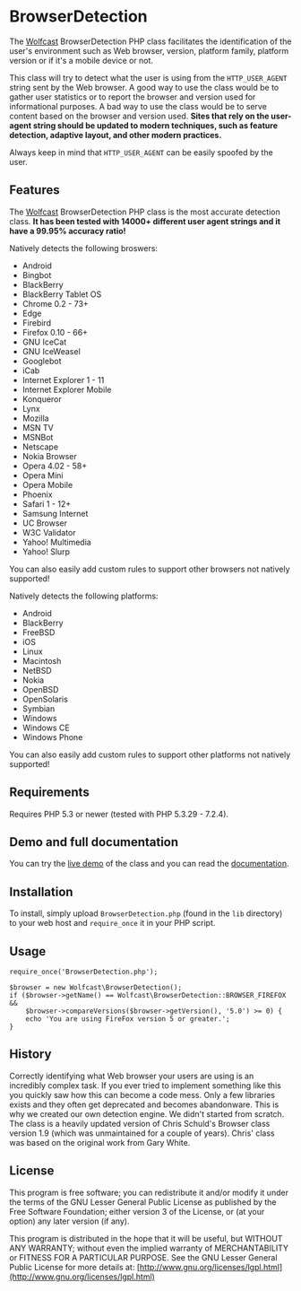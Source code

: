 BrowserDetection
================

The [Wolfcast](https://wolfcast.com/) BrowserDetection PHP class facilitates the identification of the user's environment such as Web browser, version, platform family, platform version or if it's a mobile device or not.

This class will try to detect what the user is using from the `HTTP_USER_AGENT` string sent by the Web browser. A good way to use the class would be to gather user statistics or to report the browser and version used for informational purposes. A bad way to use the class would be to serve content based on the browser and version used. **Sites that rely on the user-agent string should be updated to modern techniques, such as feature detection, adaptive layout, and other modern practices.**

Always keep in mind that `HTTP_USER_AGENT` can be easily spoofed by the user.

Features
--------

The [Wolfcast](https://wolfcast.com/) BrowserDetection PHP class is the most accurate detection class. **It has been tested with 14000+ different user agent strings and it have a 99.95% accuracy ratio!**

Natively detects the following broswers:

  * Android
  * Bingbot
  * BlackBerry
  * BlackBerry Tablet OS
  * Chrome 0.2 - 73+
  * Edge
  * Firebird
  * Firefox 0.10 - 66+
  * GNU IceCat
  * GNU IceWeasel
  * Googlebot
  * iCab
  * Internet Explorer 1 - 11
  * Internet Explorer Mobile
  * Konqueror
  * Lynx
  * Mozilla
  * MSN TV
  * MSNBot
  * Netscape
  * Nokia Browser
  * Opera 4.02 - 58+
  * Opera Mini
  * Opera Mobile
  * Phoenix
  * Safari 1 - 12+
  * Samsung Internet
  * UC Browser
  * W3C Validator
  * Yahoo! Multimedia
  * Yahoo! Slurp

You can also easily add custom rules to support other browsers not natively supported!

Natively detects the following platforms:
  * Android
  * BlackBerry
  * FreeBSD
  * iOS
  * Linux
  * Macintosh
  * NetBSD
  * Nokia
  * OpenBSD
  * OpenSolaris
  * Symbian
  * Windows
  * Windows CE
  * Windows Phone

You can also easily add custom rules to support other platforms not natively supported!

Requirements
------------

Requires PHP 5.3 or newer (tested with PHP 5.3.29 - 7.2.4).

Demo and full documentation
---------------------------

You can try the [live demo](https://wolfcast.com/open-source/browser-detection/tutorial.php) of the class and you can read the [documentation](https://wolfcast.com/open-source/browser-detection/doc/Browser_Detection/BrowserDetection.html).

Installation
------------

To install, simply upload `BrowserDetection.php` (found in the `lib` directory) to your web host and `require_once` it in your PHP script.

Usage
-----

```
require_once('BrowserDetection.php');

$browser = new Wolfcast\BrowserDetection();
if ($browser->getName() == Wolfcast\BrowserDetection::BROWSER_FIREFOX &&
    $browser->compareVersions($browser->getVersion(), '5.0') >= 0) {
    echo 'You are using FireFox version 5 or greater.';
}
```

History
-------

Correctly identifying what Web browser your users are using is an incredibly complex task. If you ever tried to implement something like this you quickly saw how this can become a code mess. Only a few libraries exists and they often get deprecated and becomes abandonware. This is why we created our own detection engine. We didn't started from scratch. The class is a heavily updated version of Chris Schuld's Browser class version 1.9 (which was unmaintained for a couple of years). Chris' class was based on the original work from Gary White.

License
-------

This program is free software; you can redistribute it and/or modify it under the terms of the GNU Lesser General Public License as published by the Free Software Foundation; either version 3 of the License, or (at your option) any later version (if any).

This program is distributed in the hope that it will be useful, but WITHOUT ANY WARRANTY; without even the implied warranty of MERCHANTABILITY or FITNESS FOR A PARTICULAR PURPOSE. See the GNU Lesser General Public License for more details at: [http://www.gnu.org/licenses/lgpl.html](http://www.gnu.org/licenses/lgpl.html)
